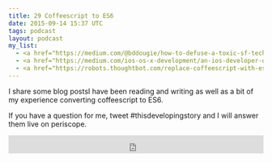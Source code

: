 ```yaml
---
title: 29 Coffeescript to ES6
date: 2015-09-14 15:37 UTC
tags: podcast
layout: podcast
my_list: 
  - <a href="https://medium.com/@bddougie/how-to-defuse-a-toxic-sf-tech-experience-d4fbe79e60f2">How to defuse a Toxic SF Tech Experience</a>
  - <a href="https://medium.com/ios-os-x-development/an-ios-developer-on-react-native-1f24786c29f0">An ios developer on React Native</a>
  - <a href="https://robots.thoughtbot.com/replace-coffeescript-with-es6">Replace Coffeescript with ES6</a>
---
```

I share some blog postsI have been reading and writing as well as a bit of my experience converting coffeescript to ES6. 

If you have a question for me, tweet #thisdevelopingstory and I will answer them live on periscope. 

<iframe frameborder='0' height='36px' scrolling='no' seamless src='https://simplecast.fm/e/17225?style=light' width='100%'></iframe>
